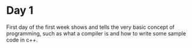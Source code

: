 # Day 1

First day of the first week shows and tells the very basic concept of
programming, such as what a compiler is and how to write some sample code in
c++.

